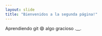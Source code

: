 ```yaml
---
layout: slide
title: "Bienvenidos a la segunda página!"
---
```

Aprendiendo git 😄
algo gracioso .__.
